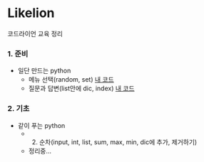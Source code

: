 # Likelion
코드라이언 교육 정리

### 1. 준비
  + 일단 만드는 python
    - 메뉴 선택(random, set) [내 코드](https://github.com/kbjung/Likelion/blob/main/01.%20%EC%9D%BC%EB%8B%A8%20%EB%A7%8C%EB%93%9C%EB%8A%94%20Python/1.%20Python%EC%9C%BC%EB%A1%9C%20%EB%A7%8C%EB%93%9C%EB%8A%94%20%EB%A9%94%EB%89%B4%20%EC%9E%90%ED%8C%90%EA%B8%B0(2021.08.23)/%EB%A9%94%EB%89%B4%20%EC%84%A0%ED%83%9D(%EB%82%B4%20%EC%BD%94%EB%93%9C).py)
    - 질문과 답변(list안에 dic, index) [내 코드](https://github.com/kbjung/Likelion/blob/main/01.%20%EC%9D%BC%EB%8B%A8%20%EB%A7%8C%EB%93%9C%EB%8A%94%20Python/2.%20Python%EC%9C%BC%EB%A1%9C%20%EB%A7%8C%EB%93%9C%EB%8A%94%20%EC%9D%B5%EB%AA%85%20%EC%A7%88%EB%AC%B8%20%EA%B2%8C%EC%8B%9C%ED%8C%90(2021.08.23)/%EC%A7%88%EB%AC%B8%EA%B3%BC%20%EB%8B%B5%EB%B3%80(%EB%A6%AC%EC%8A%A4%ED%8A%B8%EC%95%88%EC%97%90%20%EB%94%95%EC%85%94%EB%84%88%EB%A6%AC)(%EB%82%B4%20%EC%BD%94%EB%93%9C).py)

### 2. 기초
  + 같이 푸는 python
    - 02. 순차(input, int, list, sum, max, min, dic에 추가, 제거하기)
    - 정리중...
